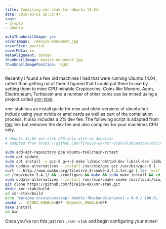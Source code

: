 ```yaml
---
title: Compiling xmr-stak for Ubuntu 14.04
date: 2018-03-01 16:50:47
tags:
- Crypto
- Ubuntu

autoThumbnailImage: yes
coverImage: ./mexico-monument.jpg
coverSize: partial
coverMeta: in
metaAlignment: center
thumbnailImage: mexico-monument.jpg
thumbnailImagePosition: right
---
```


Recently i found a few old machines I had that were running Ubuntu 14.04, rather than getting rid of them I figured that I could put them to use by setting them to mine CPU minable Cryptocoins.
Coins like Monero, Aeon, Electroneum, Turtlecoin and a number of other coins can be mined using a project called [xmr-stak](https://github.com/fireice-uk/xmr-stak).

xmr-stak has an install guide for new and older versions of ubuntu but include using your nvidia or amd cards as well as part of the compilation process. It also includes a 2% dev fee.
The following script is adapted from [this](https://github.com/fireice-uk/xmr-stak/blob/master/doc/compile_Linux.md) link but removes the dev fee and also compiles for your machines CPU only.

```bash
# Ubuntu 14.04 xmr-stak CPU only with no donation
# adapted from https://github.com/fireice-uk/xmr-stak/blob/master/doc/compile_Linux.md

sudo add-apt-repository ppa:ubuntu-toolchain-r/test
sudo apt update
sudo apt install -y gcc-5 g++-5 make libmicrohttpd-dev libssl-dev libhwloc-dev
sudo update-alternatives --install /usr/bin/gcc gcc /usr/bin/gcc-5 1 --slave /usr/bin/g++ g++ /usr/bin/g++-5
curl -L http://www.cmake.org/files/v3.4/cmake-3.4.1.tar.gz | tar -xvzf - -C /tmp/
cd /tmp/cmake-3.4.1/ && ./configure && make && sudo make install && cd -
sudo update-alternatives --install /usr/bin/cmake cmake /usr/local/bin/cmake 1 --force
git clone https://github.com/fireice-uk/xmr-stak.git
mkdir xmr-stak/build
cd xmr-stak/build
echo '#pragma once\nconstexpr double fDevDonationLevel = 0.0 / 100.0;' > ./xmr-stak/donate-level.hpp
cmake .. -DCUDA_ENABLE=OFF -DOpenCL_ENABLE=OFF
make install
cd bin
```

Once you've run this just run `./xmr-stak` and begin configuring your miner!

<!-- more -->